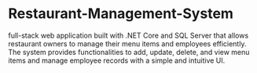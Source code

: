 # Restaurant-Management-System
 full-stack web application built with .NET Core and SQL Server that allows restaurant owners to manage their menu items and employees efficiently. The system provides functionalities to add, update, delete, and view menu items and manage employee records with a simple and intuitive UI.
